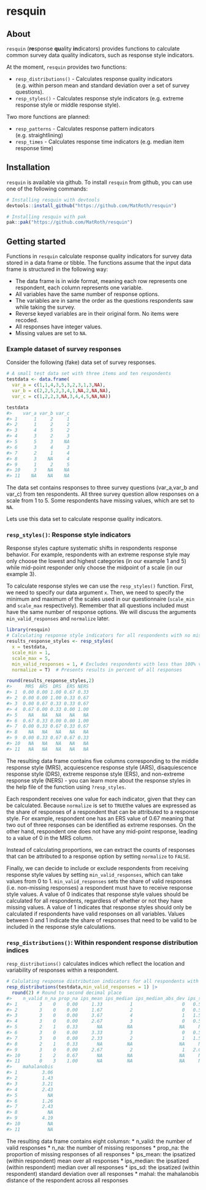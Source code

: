
<!-- README.md is generated from README.Rmd. Please edit that file -->

# resquin

<!-- badges: start -->
<!-- badges: end -->

## About

`resquin` (**re**sponse **qu**ality **in**dicators) provides functions
to calculate common survey data quality indicators, such as response
style indicators.

At the moment, `resquin` provides two functions:

- `resp_distributions()` - Calculates response quality indicators
  (e.g. within person mean and standard deviation over a set of survey
  questions).
- `resp_styles()` - Calculates response style indicators (e.g. extreme
  response style or middle response style).

Two more functions are planned:

- `resp_patterns` - Calculates response pattern indicators
  (e.g. straightlining)
- `resp_times` - Calculates response time indicators (e.g. median item
  response time)

## Installation

`resquin` is available via github. To install `resquin` from github, you
can use one of the following commands:

``` r
# Installing resquin with devtools
devtools::install_github("https://github.com/MatRoth/resquin")

# Installing resquin with pak
pak::pak("https://github.com/MatRoth/resquin")
```

## Getting started

Functions in `resquin` calculate response quality indicators for survey
data stored in a data frame or tibble. The functions assume that the
input data frame is structured in the following way:

- The data frame is in wide format, meaning each row represents one
  respondent, each column represents one variable.
- All variables have the same number of response options.
- The variables are in same the order as the questions respondents saw
  while taking the survey.
- Reverse keyed variables are in their original form. No items were
  recoded.
- All responses have integer values.
- Missing values are set to `NA`.

### Example dataset of survey responses

Consider the following (fake) data set of survey responses.

``` r
# A small test data set with three items and ten respondents
testdata <- data.frame(
  var_a = c(1,1,4,3,5,3,2,3,1,3,NA),
  var_b = c(2,2,5,2,3,4,1,NA,2,NA,NA),
  var_c = c(1,2,2,3,NA,3,4,4,5,NA,NA))

testdata
#>    var_a var_b var_c
#> 1      1     2     1
#> 2      1     2     2
#> 3      4     5     2
#> 4      3     2     3
#> 5      5     3    NA
#> 6      3     4     3
#> 7      2     1     4
#> 8      3    NA     4
#> 9      1     2     5
#> 10     3    NA    NA
#> 11    NA    NA    NA
```

The data set contains responses to three survey questions (var_a,var_b
and var_c) from ten respondents. All three survey question allow
responses on a scale from 1 to 5. Some respondents have missing values,
which are set to `NA`.

Lets use this data set to calculate response quality indicators.

### `resp_styles()`: Response style indicators

Response styles capture systematic shifts in respondents response
behavior. For example, respondents with an extreme response style may
only choose the lowest and highest categories (in our example 1 and 5)
while mid-point responder only choose the midpoint of a scale (in our
example 3).

To calculate response styles we can use the `resp_styles()` function.
First, we need to specify our data argument `x`. Then, we need to
specify the minimum and maximum of the scales used in our questionnaire
(`scale_min` and `scale_max` respectively). Remember that all questions
included must have the same number of response options. We will discuss
the arguments `min_valid_responses` and `normalize` later.

``` r
library(resquin)
# Calculating response style indicators for all respondents with no missing values
results_response_styles <- resp_styles(
  x = testdata,
  scale_min = 1,
  scale_max = 5,
  min_valid_responses = 1, # Excludes respondents with less than 100% valid responses
  normalize = T)  # Presents results in percent of all responses

round(results_response_styles,2)
#>     MRS  ARS  DRS  ERS NERS
#> 1  0.00 0.00 1.00 0.67 0.33
#> 2  0.00 0.00 1.00 0.33 0.67
#> 3  0.00 0.67 0.33 0.33 0.67
#> 4  0.67 0.00 0.33 0.00 1.00
#> 5    NA   NA   NA   NA   NA
#> 6  0.67 0.33 0.00 0.00 1.00
#> 7  0.00 0.33 0.67 0.33 0.67
#> 8    NA   NA   NA   NA   NA
#> 9  0.00 0.33 0.67 0.67 0.33
#> 10   NA   NA   NA   NA   NA
#> 11   NA   NA   NA   NA   NA
```

The resulting data frame contains five columns corresponding to the
middle response style (MRS), acquiescence response style (ARS),
disaquiescence response style (DRS), extreme response style (ERS), and
non-extreme response style (NERS) - you can learn more about the
response styles in the help file of the function using `?resp_styles`.

Each respondent receives one value for each indicator, given that they
can be calculated. Because `normalize` is set to `TRUE`the values are
expressed as the share of responses of a respondent that can be
attributed to a response style. For example, respondent one has an ERS
value of 0.67 meaning that two out of three responses can be identified
as extreme responses. On the other hand, respondent one does not have
any mid-point response, leading to a value of 0 in the MRS column.

Instead of calculating proportions, we can extract the counts of
responses that can be attributed to a response option by setting
`normalize` to `FALSE`.

Finally, we can decide to include or exclude respondents from receiving
response style values by setting `min_valid_responses`, which can take
values from 0 to 1. `min_valid_responses` sets the share of valid
responses (i.e. non-missing responses) a respondent must have to receive
response style values. A value of 0 indicates that response style values
should be calculated for all respondents, regardless of whether or not
they have missing values. A value of 1 indicates that response styles
should only be calculated if respondents have valid responses on all
variables. Values between 0 and 1 indicate the share of responses that
need to be valid to be included in the response style calculations.

### `resp_distributions()`: Within respondent response distribution indices

`resp_distributions()` calculates indices which reflect the location and
variability of responses within a respondent.

``` r
# Calulating response distribution indicators for all respondents with no missing values
resp_distributions(testdata,min_valid_responses = 1) |>
  round(2) # Round to second decimal place
#>    n_valid n_na prop_na ips_mean ips_median ips_median_abs_dev ips_sd
#> 1        3    0    0.00     1.33          1                  0   0.58
#> 2        3    0    0.00     1.67          2                  0   0.58
#> 3        3    0    0.00     3.67          4                  1   1.53
#> 4        3    0    0.00     2.67          3                  0   0.58
#> 5        2    1    0.33       NA         NA                 NA     NA
#> 6        3    0    0.00     3.33          3                  0   0.58
#> 7        3    0    0.00     2.33          2                  1   1.53
#> 8        2    1    0.33       NA         NA                 NA     NA
#> 9        3    0    0.00     2.67          2                  1   2.08
#> 10       1    2    0.67       NA         NA                 NA     NA
#> 11       0    3    1.00       NA         NA                 NA     NA
#>    mahalanobis
#> 1         3.06
#> 2         1.43
#> 3         3.21
#> 4         2.43
#> 5           NA
#> 6         1.26
#> 7         2.43
#> 8           NA
#> 9         4.19
#> 10          NA
#> 11          NA
```

The resulting data frame contains eight columsn: \* n_valid: the number
of valid responses \* n_na: the number of missing responses \* prop_na:
the proportion of missing responses of all responses \* ips_mean: the
ipsatized (within respondent) mean over all responses \* ips_median: the
ipsatized (within respondent) median over all responses \* ips_sd: the
ipsatized (within respondent) standard deviation over all responses \*
mahal: the mahalanobis distance of the respondent across all responses
